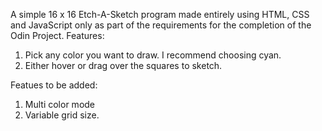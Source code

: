 A simple 16 x 16 Etch-A-Sketch program made entirely using HTML, CSS and JavaScript only as part of the requirements for the completion of the Odin Project.
Features:
1) Pick any color you want to draw. I recommend choosing cyan.
2) Either hover or drag over the squares to sketch.

Featues to be added:
1) Multi color mode
2) Variable grid size.
